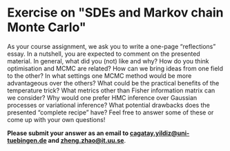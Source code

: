 # Exercise on "SDEs and Markov chain Monte Carlo"

As your course assignment, we ask you to write a one-page “reflections” essay. In a nutshell, you are expected to comment on the presented material. In general, what did you (not) like and why? How do you think optimisation and MCMC are related? How can we bring ideas from one field to the other? In what settings one MCMC method would be more advantageous over the others? What could be the practical benefits of the temperature trick? What metrics other than Fisher information matrix can we consider? Why would one prefer HMC inference over Gaussian processes or variational inference? What potential drawbacks does the presented “complete recipe” have? Feel free to answer some of these or come up with your own questions!

**Please submit your answer as an email to cagatay.yildiz@uni-tuebingen.de and zheng.zhao@it.uu.se**.

